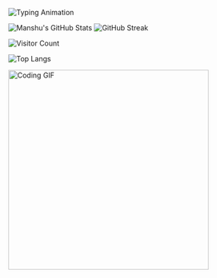 ![Typing Animation](https://readme-typing-svg.demolab.com?font=Fira+Code&size=24&duration=4000&color=0075FF&lines=Hi+there!+👋;I'm+a+Full-Stack+Developer!;Open+Source+Contributor)

![Manshu's GitHub Stats](https://github-readme-stats.vercel.app/api?username=ManshuSengar&show_icons=true&theme=radical)    ![GitHub Streak](https://streak-stats.demolab.com?user=ManshuSengar&theme=highcontrast&hide_border=true)

![Visitor Count](https://komarev.com/ghpvc/?username=ManshuSengar&color=blue&style=flat-square)

![Top Langs](https://github-readme-stats.vercel.app/api/top-langs/?username=ManshuSengar&layout=compact&theme=tokyonight)

<img src="https://media.giphy.com/media/LmNwrBhejkK9EFP504/giphy.gif" width="400" alt="Coding GIF">

